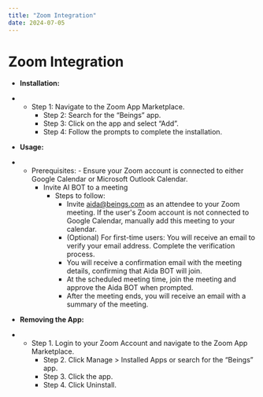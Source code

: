 ```yaml
---
title: "Zoom Integration"
date: 2024-07-05
---
```


# Zoom Integration

- **Installation:**

- - Step 1: Navigate to the Zoom App Marketplace.
    - Step 2: Search for the “Beings” app.
    - Step 3: Click on the app and select “Add”.
    - Step 4: Follow the prompts to complete the installation.

- **Usage:**

- - Prerequisites:
        - Ensure your Zoom account is connected to either Google Calendar or Microsoft Outlook Calendar.
    - Invite AI BOT to a meeting
        - Steps to follow: 
            - Invite aida@beings.com as an attendee to your Zoom meeting. If the user's Zoom account is not connected to Google Calendar, manually add this meeting to your calendar.
            - (Optional) For first-time users: You will receive an email to verify your email address. Complete the verification process.
            - You will receive a confirmation email with the meeting details, confirming that Aida BOT will join.
            - At the scheduled meeting time, join the meeting and approve the Aida BOT when prompted.
            - After the meeting ends, you will receive an email with a summary of the meeting.

- **Removing the App:**

- - Step 1. Login to your Zoom Account and navigate to the Zoom App Marketplace.
    - Step 2. Click Manage > Installed Apps or search for the “Beings” app.
    - Step 3. Click the app.
    - Step 4. Click Uninstall.
